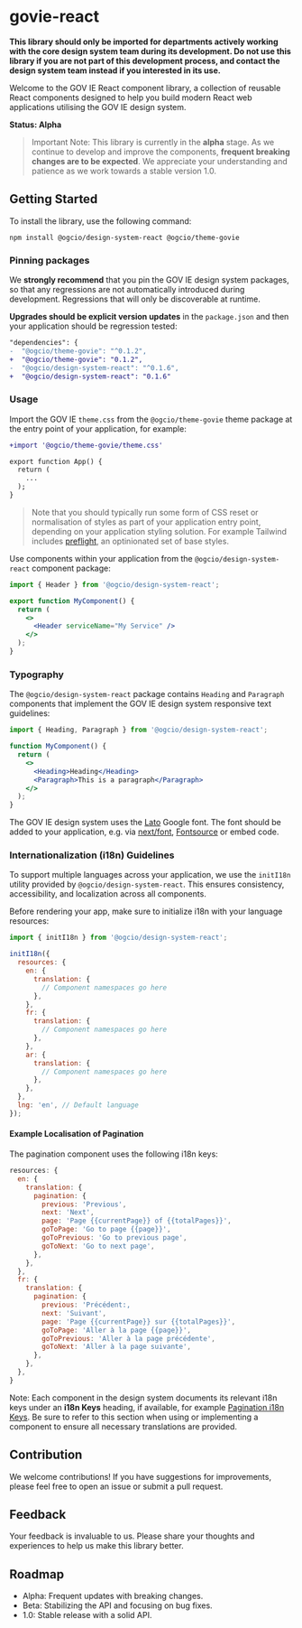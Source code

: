 # govie-react

**This library should only be imported for departments actively working with the core design system team during its development. Do not use this library if you are not part of this development process, and contact the design system team instead if you interested in its use.**

Welcome to the GOV IE React component library, a collection of reusable React components designed to help you build modern React web applications utilising the GOV IE design system.

**Status: Alpha**

> Important Note: This library is currently in the **alpha** stage. As we continue to develop and improve the components, **frequent breaking changes are to be expected**. We appreciate your understanding and patience as we work towards a stable version 1.0.

## Getting Started

To install the library, use the following command:

```
npm install @ogcio/design-system-react @ogcio/theme-govie
```

### Pinning packages

We **strongly recommend** that you pin the GOV IE design system packages, so that any regressions are not automatically introduced during development. Regressions that will only be discoverable at runtime.

**Upgrades should be explicit version updates** in the `package.json` and then your application should be regression tested:

```diff
"dependencies": {
-  "@ogcio/theme-govie": "^0.1.2",
+  "@ogcio/theme-govie": "0.1.2",
-  "@ogcio/design-system-react": "^0.1.6",
+  "@ogcio/design-system-react": "0.1.6"
```

### Usage

Import the GOV IE `theme.css` from the `@ogcio/theme-govie` theme package at the entry point of your application, for example:

```diff
+import '@ogcio/theme-govie/theme.css'

export function App() {
  return (
    ...
  );
}
```

> Note that you should typically run some form of CSS reset or normalisation of styles as part of your application entry point, depending on your application styling solution. For example Tailwind includes [preflight](https://tailwindcss.com/docs/preflight), an optinionated set of base styles.

Use components within your application from the `@ogcio/design-system-react` component package:

```jsx
import { Header } from '@ogcio/design-system-react';

export function MyComponent() {
  return (
    <>
      <Header serviceName="My Service" />
    </>
  );
}
```

### Typography

The `@ogcio/design-system-react` package contains `Heading` and `Paragraph` components that implement the GOV IE design system responsive text guidelines:

```jsx
import { Heading, Paragraph } from '@ogcio/design-system-react';

function MyComponent() {
  return (
    <>
      <Heading>Heading</Heading>
      <Paragraph>This is a paragraph</Paragraph>
    </>
  );
}
```

The GOV IE design system uses the [Lato](https://fonts.google.com/specimen/Lato) Google font. The font should be added to your application, e.g. via [next/font](https://nextjs.org/docs/app/building-your-application/optimizing/fonts), [Fontsource](https://fontsource.org/docs/getting-started/install) or embed code.

### Internationalization (i18n) Guidelines

To support multiple languages across your application, we use the `initI18n` utility provided by `@ogcio/design-system-react`. This ensures consistency, accessibility, and localization across all components.

Before rendering your app, make sure to initialize i18n with your language resources:

```js
import { initI18n } from '@ogcio/design-system-react';

initI18n({
  resources: {
    en: {
      translation: {
        // Component namespaces go here
      },
    },
    fr: {
      translation: {
        // Component namespaces go here
      },
    },
    ar: {
      translation: {
        // Component namespaces go here
      },
    },
  },
  lng: 'en', // Default language
});
```

#### Example Localisation of Pagination

The pagination component uses the following i18n keys:

```js
resources: {
  en: {
    translation: {
      pagination: {
        previous: 'Previous',
        next: 'Next',
        page: 'Page {{currentPage}} of {{totalPages}}',
        goToPage: 'Go to page {{page}}',
        goToPrevious: 'Go to previous page',
        goToNext: 'Go to next page',
      },
    },
  },
  fr: {
    translation: {
      pagination: {
        previous: 'Précédent:,
        next: 'Suivant',
        page: 'Page {{currentPage}} sur {{totalPages}}',
        goToPage: 'Aller à la page {{page}}',
        goToPrevious: 'Aller à la page précédente',
        goToNext: 'Aller à la page suivante',
      },
    },
  },
}
```

Note: Each component in the design system documents its relevant i18n keys under an **i18n Keys** heading, if available, for example [Pagination i18n Keys](http://ds.blocks.gov.ie/components/library/pagination/#i18n-keys). Be sure to refer to this section when using or implementing a component to ensure all necessary translations are provided.

## Contribution

We welcome contributions! If you have suggestions for improvements, please feel free to open an issue or submit a pull request.

## Feedback

Your feedback is invaluable to us. Please share your thoughts and experiences to help us make this library better.

## Roadmap

- Alpha: Frequent updates with breaking changes.
- Beta: Stabilizing the API and focusing on bug fixes.
- 1.0: Stable release with a solid API.
